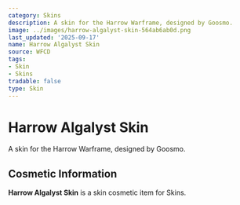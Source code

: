 ```yaml
---
category: Skins
description: A skin for the Harrow Warframe, designed by Goosmo.
image: ../images/harrow-algalyst-skin-564ab6ab0d.png
last_updated: '2025-09-17'
name: Harrow Algalyst Skin
source: WFCD
tags:
- Skin
- Skins
tradable: false
type: Skin
---
```


# Harrow Algalyst Skin

A skin for the Harrow Warframe, designed by Goosmo.

## Cosmetic Information

**Harrow Algalyst Skin** is a skin cosmetic item for Skins.


